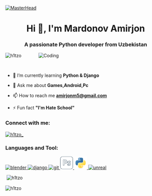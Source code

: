 [![MasterHead](https://wallpaperxyz.com/wp-content/uploads/Gif-Animated-Wallpaper-Background-Full-HD-Free-Download-for-PC-Macbook-261121-Wallpaperxyz.com-38.gif)]()
<h1 align="center">Hi 👋, I'm Mardonov Amirjon</h1>
<h3 align="center">A passionate Python developer from Uzbekistan</h3>
<img align="right" alt="Coding" width="400" src="https://media1.tenor.com/m/n0Bm7SUiGvMAAAAd/cock-ass.gif">

<p align="left"> <img src="https://komarev.com/ghpvc/?username=h1tzo&label=Profile%20views&color=0e75b6&style=flat" alt="h1tzo" /> </p>

<p align="left"> <a href="https://twitter.com/" target="blank"><img src="https://img.shields.io/twitter/follow/?logo=twitter&style=for-the-badge" alt="" /></a> </p>

- 🌱 I’m currently learning **Python & Django**

- 💬 Ask me about **Games,Android,Pc**

- 📫 How to reach me **amirjonm5@gmail.com**

- ⚡ Fun fact **"I'm Hate School"**

<h3 align="left">Connect with me:</h3>
<p align="left">
<a href="https://discord.com/channels/1180773705786347540/1180773705786347542" target="blank"><img align="center" src="https://raw.githubusercontent.com/rahuldkjain/github-profile-readme-generator/master/src/images/icons/Social/discord.svg" alt="h1tzo_" height="30" width="40" /></a>
</p>

<h3 align="left">Languages and Tool:</h3>
<p align="left"> <a href="https://www.blender.org/" target="_blank" rel="noreferrer"> <img src="https://download.blender.org/branding/community/blender_community_badge_white.svg" alt="blender" width="40" height="40"/> </a> <a href="https://www.djangoproject.com/" target="_blank" rel="noreferrer"> <img src="https://cdn.worldvectorlogo.com/logos/django.svg" alt="django" width="40" height="40"/> </a> <a href="https://git-scm.com/" target="_blank" rel="noreferrer"> <img src="https://www.vectorlogo.zone/logos/git-scm/git-scm-icon.svg" alt="git" width="40" height="40"/> </a> <a href="https://www.photoshop.com/en" target="_blank" rel="noreferrer"> <img src="https://raw.githubusercontent.com/devicons/devicon/master/icons/photoshop/photoshop-line.svg" alt="photoshop" width="40" height="40"/> </a> <a href="https://www.python.org" target="_blank" rel="noreferrer"> <img src="https://raw.githubusercontent.com/devicons/devicon/master/icons/python/python-original.svg" alt="python" width="40" height="40"/> </a> <a href="https://unrealengine.com/" target="_blank" rel="noreferrer"> <img src="https://raw.githubusercontent.com/kenangundogan/fontisto/036b7eca71aab1bef8e6a0518f7329f13ed62f6b/icons/svg/brand/unreal-engine.svg" alt="unreal" width="40" height="40"/> </a> </p>

<p>&nbsp;<img align="center" src="https://github-readme-stats.vercel.app/api?username=h1tzo&show_icons=true&locale=en" alt="h1tzo" /></p>

<p><img align="center" src="https://github-readme-streak-stats.herokuapp.com/?user=h1tzo&" alt="h1tzo" /></p>
